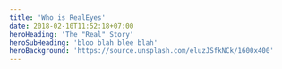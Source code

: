 ```yaml
---
title: 'Who is RealEyes'
date: 2018-02-10T11:52:18+07:00
heroHeading: 'The "Real" Story'
heroSubHeading: 'bloo blah blee blah'
heroBackground: 'https://source.unsplash.com/eluzJSfkNCk/1600x400'
---
```


